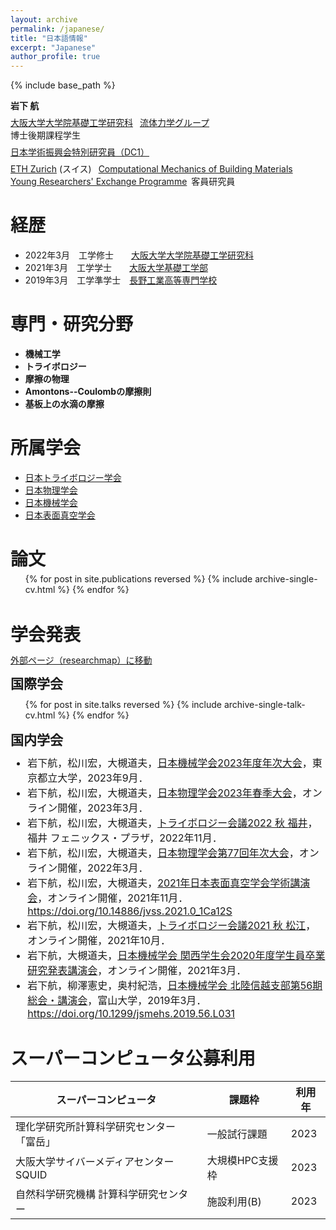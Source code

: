 ```yaml
---
layout: archive
permalink: /japanese/
title: "日本語情報"
excerpt: "Japanese"
author_profile: true
---
```


{% include base_path %}

<p style="margin-top: 1.0em; margin-bottom: -0.5em;">
  <b>岩下 航</b>
</p>

[大阪大学大学院基礎工学研究科](https://www.es.osaka-u.ac.jp/ja/)
&ensp;[流体力学グループ](https://fm.me.es.osaka-u.ac.jp/index.html) <br>
博士後期課程学生
<p style="margin-bottom: -0.5em; "></p>

[日本学術振興会特別研究員（DC1）](https://www.jsps.go.jp/j-pd/index.html)
<p style="margin-bottom: -0.5em; "></p>

[ETH Zurich](https://ethz.ch/en.html) (スイス)
&ensp;[Computational Mechanics of Building Materials](https://ifb.ethz.ch/compmech/) <br>
[Young Researchers' Exchange Programme][ethyrep]&ensp;客員研究員

経歴
=====

* 2022年3月　工学修士　　[大阪大学大学院基礎工学研究科](https://www.es.osaka-u.ac.jp/ja/)
* 2021年3月　工学学士　　[大阪大学基礎工学部](https://www.es.osaka-u.ac.jp/ja/)
* 2019年3月　工学準学士　[長野工業高等専門学校](https://www.nagano-nct.ac.jp/english/index.php)

<p style="margin-bottom: 1.5em; "></p>

専門・研究分野
======
* <b>機械工学</b>
* <b>トライボロジー</b>
* <b>摩擦の物理</b>
* <b>Amontons--Coulombの摩擦則</b>
* <b>基板上の水滴の摩擦</b>

所属学会
=====
* [日本トライボロジー学会](https://www.tribology.jp/index.html)
* [日本物理学会](https://www.jps.or.jp/)
* [日本機械学会](https://www.jsme.or.jp/)
* [日本表面真空学会](https://www.jvss.jp/)

<p style="margin-bottom: 2em; "></p>

論文
=====
<p style="margin-bottom: -1em; "></p>
<ul>{% for post in site.publications reversed %}
  {% include archive-single-cv.html %}
{% endfor %}</ul>

<p style="margin-bottom: 3em; "></p>

学会発表
=====
<p style="margin-bottom: -0.5em; "></p>

[外部ページ（researchmap）に移動](https://researchmap.jp/wataruiwashita/presentations)

<p style="margin-bottom: -1.2em; "></p>

国際学会
------
<p style="margin-bottom: -0.5em; "></p>

<ul>{% for post in site.talks reversed %}
  {% include archive-single-talk-cv.html %}
{% endfor %}</ul>

<p style="margin-bottom: -1em; "></p>

国内学会
-------
<p style="margin-bottom: -0.5em; "></p>

<font size="3">
<ul>
  <li> 岩下航，松川宏，大槻道夫，<a href="https://confit.atlas.jp/guide/event/jsme2023/top" target="_blank">日本機械学会2023年度年次大会</a>，東京都立大学，2023年9月．</li>
  <li> 岩下航，松川宏，大槻道夫，<a href="https://onsite.gakkai-web.net/jps/jps_search/2023sp/index.html" target="_blank">日本物理学会2023年春季大会</a>，オンライン開催，2023年3月．</li>
  <li> 岩下航，松川宏，大槻道夫，<a href="https://www.tribology.jp/conference/tribology_conference/22fukui/index.html" target="_blank">トライボロジー会議2022 秋 福井</a>，福井 フェニックス・プラザ，2022年11月．</li>
  <li>  岩下航，松川宏，大槻道夫，<a href="https://onsite.gakkai-web.net/jps/jps_search/2022sp/index.html" target="_blank">日本物理学会第77回年次大会</a>，オンライン開催，2022年3月．</li>
  <li>  岩下航，松川宏，大槻道夫，<a href="https://www.jvss.jp/annual/mtg2021/" target="_blank">2021年日本表面真空学会学術講演会</a>，オンライン開催，2021年11月．<a href="https://doi.org/10.14886/jvss.2021.0_1Ca12S" target="_blank">https://doi.org/10.14886/jvss.2021.0_1Ca12S</a> </li>
  <li>  岩下航，松川宏，大槻道夫，<a href="https://www.tribology.jp/conference/tribology_conference/21matsue/index.html" target="_blank">トライボロジー会議2021 秋 松江</a>，オンライン開催，2021年10月．</li>
  <li>  岩下航，大槻道夫，<a href="https://confit.atlas.jp/guide/event/ksconf2021s/top" target="_blank">日本機械学会 関西学生会2020年度学生員卒業研究発表講演会</a>，オンライン開催，2021年3月．</li>
  <li>  岩下航，柳澤憲史，奥村紀浩，<a href="https://www.jsme.or.jp/conference/hsconf19/" target="_blank">日本機械学会 北陸信越支部第56期総会・講演会</a>，富山大学，2019年3月．<a href="https://doi.org/10.1299/jsmehs.2019.56.L031" target="_blank">https://doi.org/10.1299/jsmehs.2019.56.L031</a> </li>
</ul>
</font>

<p style="margin-bottom: 2em; "></p>

スーパーコンピュータ公募利用
=====

|  スーパーコンピュータ  |  課題枠  |  利用年  |
| ---- | ---- | ---- |
|  理化学研究所計算科学研究センター 「富岳」  |  一般試行課題  | 2023 |
|  大阪大学サイバーメディアセンター SQUID  |  大規模HPC支援枠  | 2023 |
|  自然科学研究機構 計算科学研究センター  |  施設利用(B)  | 2023 |

[ethyrep]:https://leadinghouseasia.ethz.ch/funding-instruments/mobility-grants/young-researchers-exchange-programmes/young-researchers--exchange-programme---special-2023-call.html
